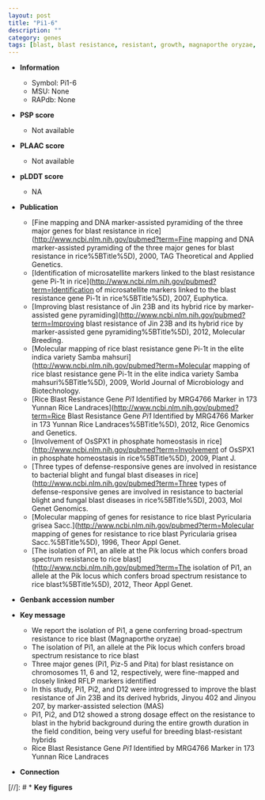```yaml
---
layout: post
title: "Pi1-6"
description: ""
category: genes
tags: [blast, blast resistance, resistant, growth, magnaporthe oryzae, breeding]
---
```


* **Information**  
    + Symbol: Pi1-6  
    + MSU: None  
    + RAPdb: None  

* **PSP score**  
    + Not available 

* **PLAAC score**  
    + Not available 

* **pLDDT score**
    + NA


* **Publication**  
    + [Fine mapping and DNA marker-assisted pyramiding of the three major genes for blast resistance in rice](http://www.ncbi.nlm.nih.gov/pubmed?term=Fine mapping and DNA marker-assisted pyramiding of the three major genes for blast resistance in rice%5BTitle%5D), 2000, TAG Theoretical and Applied Genetics.
    + [Identification of microsatellite markers linked to the blast resistance gene Pi-1t in rice](http://www.ncbi.nlm.nih.gov/pubmed?term=Identification of microsatellite markers linked to the blast resistance gene Pi-1t in rice%5BTitle%5D), 2007, Euphytica.
    + [Improving blast resistance of Jin 23B and its hybrid rice by marker-assisted gene pyramiding](http://www.ncbi.nlm.nih.gov/pubmed?term=Improving blast resistance of Jin 23B and its hybrid rice by marker-assisted gene pyramiding%5BTitle%5D), 2012, Molecular Breeding.
    + [Molecular mapping of rice blast resistance gene Pi-1t in the elite indica variety Samba mahsuri](http://www.ncbi.nlm.nih.gov/pubmed?term=Molecular mapping of rice blast resistance gene Pi-1t in the elite indica variety Samba mahsuri%5BTitle%5D), 2009, World Journal of Microbiology and Biotechnology.
    + [Rice Blast Resistance Gene <i>Pi1</i> Identified by MRG4766 Marker in 173 Yunnan Rice Landraces](http://www.ncbi.nlm.nih.gov/pubmed?term=Rice Blast Resistance Gene <i>Pi1</i> Identified by MRG4766 Marker in 173 Yunnan Rice Landraces%5BTitle%5D), 2012, Rice Genomics and Genetics.
    + [Involvement of OsSPX1 in phosphate homeostasis in rice](http://www.ncbi.nlm.nih.gov/pubmed?term=Involvement of OsSPX1 in phosphate homeostasis in rice%5BTitle%5D), 2009, Plant J.
    + [Three types of defense-responsive genes are involved in resistance to bacterial blight and fungal blast diseases in rice](http://www.ncbi.nlm.nih.gov/pubmed?term=Three types of defense-responsive genes are involved in resistance to bacterial blight and fungal blast diseases in rice%5BTitle%5D), 2003, Mol Genet Genomics.
    + [Molecular mapping of genes for resistance to rice blast Pyricularia grisea Sacc.](http://www.ncbi.nlm.nih.gov/pubmed?term=Molecular mapping of genes for resistance to rice blast Pyricularia grisea Sacc.%5BTitle%5D), 1996, Theor Appl Genet.
    + [The isolation of Pi1, an allele at the Pik locus which confers broad spectrum resistance to rice blast](http://www.ncbi.nlm.nih.gov/pubmed?term=The isolation of Pi1, an allele at the Pik locus which confers broad spectrum resistance to rice blast%5BTitle%5D), 2012, Theor Appl Genet.

* **Genbank accession number**  

* **Key message**  
    + We report the isolation of Pi1, a gene conferring broad-spectrum resistance to rice blast (Magnaporthe oryzae)
    + The isolation of Pi1, an allele at the Pik locus which confers broad spectrum resistance to rice blast
    + Three major genes (Pi1, Piz-5 and Pita) for blast resistance on chromosomes 11, 6 and 12, respectively, were fine-mapped and closely linked RFLP markers identified
    + In this study, Pi1, Pi2, and D12 were introgressed to improve the blast resistance of Jin 23B and its derived hybrids, Jinyou 402 and Jinyou 207, by marker-assisted selection (MAS)
    + Pi1, Pi2, and D12 showed a strong dosage effect on the resistance to blast in the hybrid background during the entire growth duration in the field condition, being very useful for breeding blast-resistant hybrids
    + Rice Blast Resistance Gene <i>Pi1</i> Identified by MRG4766 Marker in 173 Yunnan Rice Landraces

* **Connection**  

[//]: # * **Key figures**  


